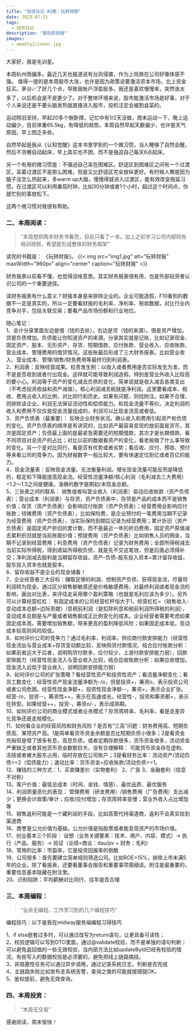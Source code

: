 ```yaml
---
title: "投资日记 #2期：玩转财报"
date: 2023-07-31 
tags:
  - 投资日记 
description: "股玩转财报"
images:
  - weekly2/cover.jpg
---
```




大家好，我是毛训星。

本周杭州雨偏多。最近几天也报道说有台风侵袭，作为上班族在公司好像体感不强。
值得一提的是本周股市大涨，也许是因为政策说要激活资本市场，北上资金狂买。茅台📈了好几个点，导致我账户浮盈挺多。我还是喜欢慢慢来，突然涨太多了，以后机会是不是更少了。对于整体环境来说，股市能激活市场是好事，对于个人来说还是不要头脑发热就直接进入股市，投机注定会被割韭菜的。

运动照旧坚持，早起20多个俯卧撑，记忆中有1/2天没做，周末运动一下，晚上运动偏少，目前体重65.5kg，有降低的趋势。本周自然早起天数偏少，也许是天气原因，早上困乏多些。

自然早起是我从《认知觉醒》这本书里学到的一个微习惯，当人睡够了自然会醒，然后不贪睡自动起床，早上其实也不困，而不是强迫自己每天6点起床。

另一个有用的微习惯是：不强迫自己呆在困难区。舒适区到困难区之间有一个过渡区，呆着过渡区不是那么困难，但是又比舒适区完全放纵更好。有时候人懒是因为脑子没怎么热起来，多warm up大脑，慢慢得就进入过渡区，能有效改变拖延习惯。在过渡区可以利用番茄时钟，比如30分钟或者1个小时，超过这个时间点，你就忙别的事放松下。

这两个微习惯对我很有帮助。

### 二、本周阅读：

> "本周想把两本财务书看完，目前只看了一本。加上之前学习公司内部财务培训视频，希望能形成整体的财务框架“

读完的书籍是： 《玩转财报》。
{{< img src="img1.jpg" alt="玩转财报" maxWidth="960px" align="center" caption="玩转财报" >}}

财务报表以前看不懂，也觉得没啥意思。其实财务报表很有用，也是外部投资者认识公司的一个重要途径。

读财务报表有什么意义？财报本身是来排除企业的。企业可能造假，F10看到的数据不一定是真实的，所以一定要看财报的毛利率、净利率、税收数据，对比行业内竞争对手，包括关联交易；要看产品市场份额和行业地位。

随心笔记：  
1、会计分录里面左边是借（钱的去处），右边是贷（钱的来源）。借是资产增加，贷是负债增加。负债能让你知道资产的来源。分录其实就是记账，比如记录现金、固定资产、股本、无形资产、存货、短期借款、应付账款、营业收入、应收账款、营业成本、管理费用的借贷情况。这些账最后形成了三大财务报表。比如营业收入、营业成本、管理/销售/财务费用等最终归到利润表。  
2、利润表：反映经营成果。权责发生制：以收入或者费用是否实际发生为准，而不是是否收到或者付出现金。这样就可能导致利润造假。特别是营业外收入比较高的要小心。利润等于资产的变化减去负债的变化，简单说就是收入减去各类支出（不考虑投资收益和资产减值）。核心利润减去税就是净利润。这里要看成本、税收、费用占收入的比例，对比同行和历史。如果有问题，则找附注。如果不合理，则排除该企业。利润无法保证流动性和偿债能力。和现金流量不等价。决定利润的收入和费用不仅仅是现金流量组成的，利润可以比现金流高或者低。  
3、资产负债表（最重要）： 反映企业财务状况。确认收入和费用引起资产和负债的变化。资产负债表的顺序是有讲究的，比如资产最容易变现的放前面是货币，其次是固定资产；负债最上面的是最紧急需要还的短期借款，其次才是长期借款。看不同项目对总资产的占比；对比以前的数据看资产的变化，看老板做了什么事导致的变化。另一个是对比同行，看是否有优势或者劣势；看应收、应付、预收、预付等来看公司的竞争力。因为财报数字一般比较大，要有快速定位到亿或者百亿的能力。  
4、现金流量表：反映现金流量。无法衡量利润。增长现金流量可能反而是降低的，稳定和下降能提高现金流。经营性流量净额/核心利润（毛利减去三大费用）=1.2～1.5之间是健康。准确的数字是期初/末现金总额。  
5、三张表之间的联系： 销售或者叫营业收入（利润表）驱动应收账款（资产负债表）；营业成本（利润表）与存货，资产负债表中，存货是产品的成本而不是销售价值；存货（资产负债表）会影响应付账款（资产负债表）；经营费用会影响应付账款；待摊费用（资产负债表），比如保险费，是企业预付的一笔费用当期不记录为经营费用（资产负债表），当实际保险到期后记录为经营费用；累计折旧（资产负债表）是固定资产折旧的累计数，而不是最近一年的折旧费用，固定资产原值减去累积折旧就是当前账面价值；预提费用（资产负债表）比如销售人员的佣金，当期不记录到经营费用；利息费用（资产负债表）记录为财务费用；全部所得税减去当前实际所得税，得到递延所得税负债，就是先不交这笔钱，但是后面必须得补交；净利润减去股利是当期留存收益，资产-负债-股东投入资本=累计留存收益，股东投入资本也就是股本。  
6、留存收益不是企业的现金储备！  
7、企业经营者三大目标：赚取足够的利润、控制资产负债、获得现金流，尽量将利润转为现金。通过区分销售额敏感还是价格敏感费用，对最终利润或者现金流的影响，画出对比表，来评估走采用哪个盈利策略（也就是毛利应该为多少）。另外可以计算经营杠杠： 有固定成本的公司经营杠杆恒大于1，经营杠杠=（销售收入-变动成本总额=边际贡献）/息税前利润（是扣除利息和税前利润所得税的利润），变动成本总额是与产量或者销售额成正比例变化的成本。企业经营者需要考虑如果固定成本高，需要增加销售额，带来更高的盈利降低风险；如果固定成本低，变动成本较高则风险较低。  
8、如何评价公司的竞争力？通过毛利率，利润率，供应商付款安排能力（经营性现金流出与营业成本+存货变动额比较，反映购货付款情况，结合应付账款分析：如果前者远大于后者，说明购货付款多，应付较少，上游付款安排能力弱），回款安排能力（经营性现金流入与营业收入比较，结合应收账款分析：如果应收增加，现金流入远低于营业收入，说明回款安排能力弱）  
9、如何评价公司的扩张策略？看经营性资产和投资性资产；看流量净额变化；看员工数变化：经营性资产现金流量净额为-/o，但是投资+，筹资o，表示投资公司或者公司危困。经营性现金净额+，投资性现金净额--，筹资+，表示企业扩张。经营-/o，投资--，筹资性++，表示在高速成长。经营性-，投资和筹资都+，表示在转型。如果经营++，投资-，筹资o/-，表示成熟期。  
10、如何评价公司的商业模式或者业务模式？存货周转率、毛利率，看是走差异化竞争还是走规模化。  
11、如何看企业的经营风险和财务风险？是否有“三高”问题：财务费用高、短期负债高、某项资产高。1是简单看货币资金余额是否比短期负债小很多；2是看资金充裕但是借了很多有息，高息负债，或者定期存款很多，货币资金很多，流动资金严重缺乏或者其他货币资金数额巨大，没有合理解释： 可能货币资金存在虚构、冻结或者被大股东占用，临时存放在公司账户；3是看财务比率：流动资产/流动负债>=2（偿债能力）；速动比率：货币资金+应收账款/流动负债>=1。  
12、赚钱的三种方式：1、买卖赚差价（实物套利） 2、广告 3、金融套利（信息不对称）  
13、客户价值：最低总成本（时间、金钱、情感）、最优品质、最优服务  
14、利润质量恶化的表现： 管理费用（研发费用）/销售费用（广告费用）支出减少；更换会计政策/审计；应收/应付增加；存货周转率变慢；营业外收入占比增加等  
15、销售返利可能是一个藏利润的手段，比如高管代持渠道商，返利不会真实给到渠道商  
16、商誉是公允价值为基础，公允价值是指股票或者能变现资产的市场价值。  
17、创业基本三个阶段： 设想（业务关键要素：技术、用户、内容、模式）-> 执行（产品、服务）-> 验证（业绩=商业：dau/pv + 财务：毛利）  
18、常用的比率：市盈率，它是投资回报率的倒数  
19、公司很多：首先要建立简单规则筛选公司。比如ROE>15%，排除上市未满5年的企业。除了看报表，还要看董事会报告和重要事项需细读。附注是最重要的，重要信息基本隐藏在附注里。  
20、识别陷阱：平均薪酬对比同行、往年是否合理  

### 三、本周编程：

> “业余无编程，工作学习到的几个编程技巧”

编程技巧：以下是我在midway服务端编程习得技巧

1、if else嵌套过多时，可以通过改写为return语句，让更具备可读性；  
2、校验逻辑可以写到DTO里面，通过@validate校验，而不是单独的语句判断；可以避免返回值的一些无效校验，当内部方法比如updateById已经有校验的情况。有些写入的数据校验是必须要的，避免把线上链路搞挂。  
3、非阻塞性任务可以通过异步调用，通过记录系统日志，判断是否完成  
4、主链路失败比如发布走系统告警，查询之类的可能就报错就OK。  
5、鉴权提前，避免无效查询。  

### 四、本周投资：

> “本周无交易”

感谢阅读，周末愉快！
